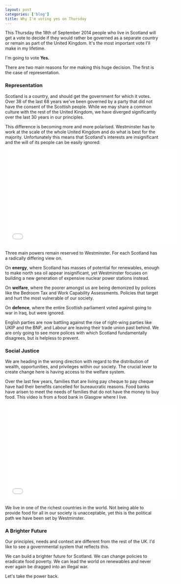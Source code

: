 ```yaml
---
layout: post
categories: ['blog']
title: Why I'm voting yes on Thursday
---
```


This Thursday the 18th of September 2014 people who live in Scotland will get a vote to decide if they would rather be governed as a separate country or remain as part of the United Kingdom. It's the most important vote I'll make in my lifetime.

I'm going to vote **Yes.**

There are two main reasons for me making this huge decision. The first is the case of representation.

### Representation

Scotland is a country, and should get the government for which it votes. Over 38 of the last 68 years we've been governed by a party that did not have the consent of the Scottish people. While we may share a common culture with the rest of the United Kingdom, we have diverged significantly over the last 30 years in our principles.

This difference is becoming more and more polarised. Westminster has to work at the scale of the whole United Kingdom and do what is best for the majority. Unfortunately this means that Scotland's interests are insignificant and the will of its people can be easily ignored:

<iframe width="560" height="315" src="//www.youtube.com/embed/NthEdcoQ_Hs" frameborder="0" allowfullscreen></iframe>

Three main powers remain reserved to Westminster. For each Scotland has a radically differing view on.

On **energy**, where Scotland has masses of potential for renewables, enough to make north sea oil appear insignificant, yet Westminster focuses on building a new generation of expensive nuclear power stations instead.

On **welfare**, where the poorer amongst us are being demonized by polices like the Bedroom Tax and Work Capability Assessments. Policies that target and hurt the most vulnerable of our society.

On **defence**, where the entire Scottish parliament voted against going to war in Iraq, but were ignored.

English parties are now battling against the rise of right-wing parties like UKIP and the BNP, and Labour are leaving their trade union past behind. We are only going to see more polices with which Scotland fundamentally disagrees, but is helpless to prevent.

### Social Justice

We are heading in the wrong direction with regard to the distribution of wealth, opportunities, and privileges within our society. The crucial lever to create change here is having access to the welfare system.

Over the last few years, families that are living pay cheque to pay cheque have had their benefits cancelled for bureaucratic reasons. Food banks have arisen to meet the needs of families that do not have the money to buy food. This video is from a food bank in Glasgow where I live.

<iframe width="560" height="315" src="//www.youtube.com/embed/gXexkSFW3xM" frameborder="0" allowfullscreen></iframe>

We live in one of the richest countries in the world. Not being able to provide food for all in our society is unacceptable, yet this is the political path we have been set by Westminster.

### A Brighter Future

Our principles, needs and context are different from the rest of the UK. I'd like to see a governmental system that reflects this.

We can build a brighter future for Scotland. We can change policies to eradicate food poverty. We can lead the world on renewables and never ever again be dragged into an illegal war.

Let's take the power back.
